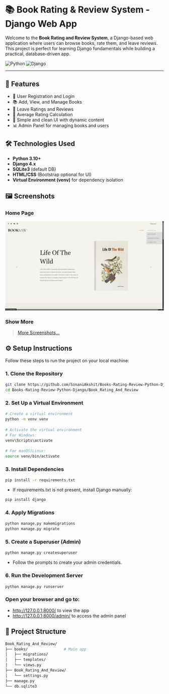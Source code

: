 # 📚 Book Rating & Review System - Django Web App

Welcome to the **Book Rating and Review System**, a Django-based web application where users can browse books, rate them, and leave reviews. This project is perfect for learning Django fundamentals while building a practical, database-driven app.

![Python](https://img.shields.io/badge/Python-3.10-blue?style=flat-square) ![Django](https://img.shields.io/badge/Django-4.x-green?style=flat-square)

---

## 🚀 Features

- 🔐 User Registration and Login
- 📚 Add, View, and Manage Books
- 🌟 Leave Ratings and Reviews
- 🧮 Average Rating Calculation
- 📝 Simple and clean UI with dynamic content
- 📊 Admin Panel for managing books and users

## 🛠️ Technologies Used

- **Python 3.10+**
- **Django 4.x**
- **SQLite3** (default DB)
- **HTML/CSS** (Bootstrap optional for UI)
- **Virtual Environment (venv)** for dependency isolation

## 🖼️ Screenshots

### Home Page
![Home Page](Book_Rating_And_Review/media/Screenshots/home.png)

### Show More
>[More Screenshots...](https://github.com/SonaniAkshit/Bookstore-JspServlet/tree/main/BookStore/web/images/screenshots/README.md)


## ⚙️ Setup Instructions

Follow these steps to run the project on your local machine:

### 1. Clone the Repository

```bash
git clone https://github.com/SonaniAkshit/Books-Rating-Review-Python-Django.git
cd Books-Rating-Review-Python-Django/Book_Rating_And_Review
```
### 2. Set Up a Virtual Environment
```bash
# Create a virtual environment
python -m venv venv

# Activate the virtual environment
# For Windows:
venv\Scripts\activate

# For macOS/Linux:
source venv/bin/activate
```
### 3. Install Dependencies
```bash
pip install -r requirements.txt
```
- If requirements.txt is not present, install Django manually:
```bash
pip install django
```
### 4. Apply Migrations
```bash
python manage.py makemigrations
python manage.py migrate
```
### 5. Create a Superuser (Admin)
```bash
python manage.py createsuperuser
```
- Follow the prompts to create your admin credentials.

### 6. Run the Development Server
```bash
python manage.py runserver
```
### Open your browser and go to:
- http://127.0.0.1:8000/ to view the app
- http://127.0.0.1:8000/admin/ to access the admin panel

## 📂 Project Structure
```bash
Book_Rating_And_Review/
├── books/                # Main app
│   ├── migrations/
│   ├── templates/
│   └── views.py
├── Book_Rating_And_Review/
│   └── settings.py
├── manage.py
└── db.sqlite3
```
